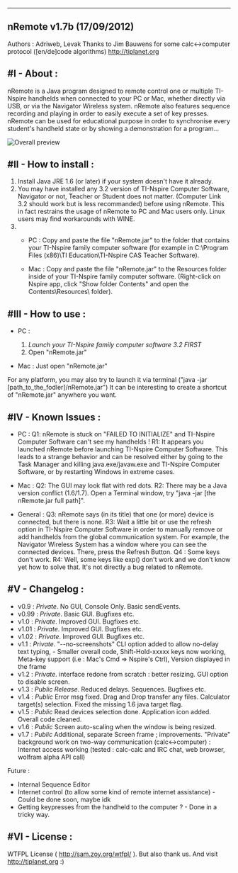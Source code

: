 --------------------------
nRemote v1.7b (17/09/2012)
--------------------------
Authors : Adriweb, Levak
Thanks to Jim Bauwens for some calc<->computer protocol ([en/de]code algorithms)
http://tiplanet.org


#I - About : 
-----------
nRemote is a Java program designed to remote control one or multiple TI-Nspire handhelds when connected to your PC or Mac, whether directly via USB, or via the Navigator Wireless system.
nRemote also features sequence recording and playing in order to easily execute a set of key presses.
nRemote can be used for educational purpose in order to synchronise every student's handheld state or by showing a demonstration for a program...

![Overall preview](http://i.imgur.com/IhVB1.jpg)

#II - How to install :
---------------------
1. Install Java JRE 1.6 (or later) if your system doesn't have it already.
2. You may have installed any 3.2 version of TI-Nspire Computer Software, Navigator or not, Teacher or Student does not matter. (Computer Link 3.2 should work but is less recommanded) before using nRemote. This in fact restrains the usage of nRemote to PC and Mac users only. Linux users may find workarounds with WINE.
3. * PC : 
Copy and paste the file "nRemote.jar" to the folder that contains your TI-Nspire family computer software (for example in C:\Program Files (x86)\TI Education\TI-Nspire CAS Teacher Software\).

   * Mac :
Copy and paste the file "nRemote.jar" to the Resources folder inside of your TI-Nspire family computer software. (Right-click on Nspire app, click "Show folder Contents" and open the Contents\Resources\ folder).


#III - How to use :
------------------
 * PC :
    1) *Launch your TI-Nspire family computer software 3.2 FIRST*
    2) Open "nRemote.jar"
	
 * Mac : Just open "nRemote.jar"

For any platform, you may also try to launch it via terminal ("java -jar [path_to_the_fodler]/nRemote.jar")
It can be interesting to create a shortcut of "nRemote.jar" anywhere you want.


#IV - Known Issues :
-----------------
* PC :
    Q1: nRemote is stuck on "FAILED TO INITIALIZE" and TI-Nspire Computer Software can't see my handhelds !
    R1: It appears you launched nRemote before launching TI-Nspire Computer Software. This leads to a strange behavior and can be resolved either by going to the Task Manager and killing java.exe/javaw.exe and TI-Nspire Computer Software, or by restarting Windows in extreme cases.

* Mac :
    Q2: The GUI may look flat with red dots.
    R2: There may be a Java version conflict (1.6/1.7). Open a Terminal window, try "java -jar [the nRemote.jar full path]".

* General :
    Q3: nRemote says (in its title) that one (or more) device is connected, but there is none.
	R3: Wait a little bit or use the refresh option in TI-Nspire Computer Software in order to manually remove or add handhelds from the global communication system. For example, the Navigator Wireless System has a window where you can see the connected devices. There, press the Refresh Button.
    Q4 : Some keys don't work.
    R4: Well, some keys like exp() don't work and we don't know yet how to solve that. It's not directly a bug related to nRemote.


#V - Changelog :
----------------
- v0.9 : *Private*. No GUI, Console Only. Basic sendEvents.
- v0.99 : *Private*. Basic GUI. Bugfixes etc.
- v1.0 : *Private*. Improved GUI. Bugfixes etc.
- v1.01 : *Private*. Improved GUI. Bugfixes etc.
- v1.02 : *Private*. Improved GUI. Bugfixes etc.
- v1.1 : *Private*. "--no-screenshots" CLI option added to allow no-delay text typing, - Smaller overall code, Shift-Hold-xxxxx keys now working, Meta-key support (i.e : Mac's Cmd => Nspire's Ctrl), Version displayed in the frame
- v1.2 : *Private*. interface redone from scratch : better resizing. GUI option to disable screen.
- v1.3 : *Public Release*. Reduced delays. Sequences. Bugfixes etc.
- v1.4 : *Public* Error msg fixed. Drag and Drop transfer any files. Calculator target(s) selection. Fixed the missing 1.6 java target flag.
- v1.5 : *Public* Read devices selection done. Application icon added. Overall code cleaned.
- v1.6 : *Public* Screen auto-scaling when the window is being resized.
- v1.7 : *Public* Additional, separate Screen frame ; improvements. "Private" background work on two-way communication (calc<->computer) : Internet access working (tested : calc-calc and IRC chat, web browser, wolfram alpha API call)

Future :
- Internal Sequence Editor
- Internet control (to allow some kind of remote internet assistance)  -  Could be done soon, maybe idk
- Getting keypresses from the handheld to the computer ?  -  Done in a tricky way.


#VI - License :
-------------
WTFPL License ( http://sam.zoy.org/wtfpl/ ). But also thank us. And visit http://tiplanet.org :)
